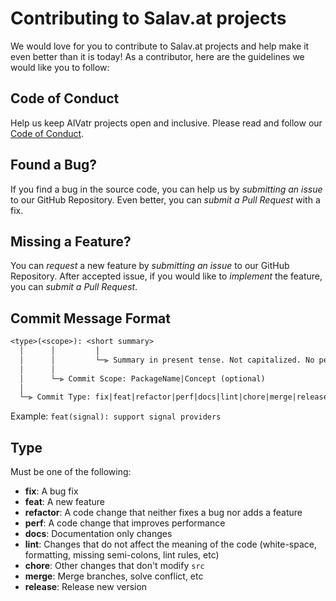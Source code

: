 # Contributing to Salav.at projects

We would love for you to contribute to Salav.at projects and help make it even better than it is today!
As a contributor, here are the guidelines we would like you to follow:

## Code of Conduct

Help us keep AlVatr projects open and inclusive.
Please read and follow our [Code of Conduct](./CODE_OF_CONDUCT.md).

## Found a Bug?

If you find a bug in the source code, you can help us by *submitting an issue* to our GitHub Repository.
Even better, you can *submit a Pull Request* with a fix.

## Missing a Feature?

You can *request* a new feature by *submitting an issue* to our GitHub Repository.
After accepted issue, if you would like to *implement* the feature, you can *submit a Pull Request*.

## Commit Message Format

```txt
<type>(<scope>): <short summary>
  │      │         │
  │      │         └─⫸ Summary in present tense. Not capitalized. No period at the end.
  │      │
  │      └─⫸ Commit Scope: PackageName|Concept (optional)
  │
  └─⫸ Commit Type: fix|feat|refactor|perf|docs|lint|chore|merge|release
```

Example: `feat(signal): support signal providers`

## Type

Must be one of the following:

- **fix**: A bug fix
- **feat**: A new feature
- **refactor**: A code change that neither fixes a bug nor adds a feature
- **perf**: A code change that improves performance
- **docs**: Documentation only changes
- **lint**: Changes that do not affect the meaning of the code (white-space, formatting, missing semi-colons, lint rules, etc)
- **chore**: Other changes that don't modify `src`
- **merge**: Merge branches, solve conflict, etc
- **release**: Release new version
